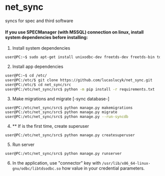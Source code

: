 # net_sync
syncs for spec and third software

#### If you use SPECManager (with MSSQL) connection on linux, install system dependencies before installing:
1. Install system dependencies
```bash
user@PC:~$ sudo apt-get install unixodbc-dev freetds-dev freetds-bin tdsodbc
```

2. Install app dependencies
```bash
user@PC:~$ cd /etc/
user@PC:/etc/$ git clone https://github.com/lucaslucyk/net_sync.git
user@PC:/etc/$ cd net_sync/src
user@PC:/etc/net_sync/src$ python -m pip install -r requirements.txt
```

3. Make migrations and migrate [-sync database-]
```bash
user@PC:/etc/net_sync/src$ python manage.py makemigrations
user@PC:/etc/net_sync/src$ python manage.py migrate
user@PC:/etc/net_sync/src$ python manage.py --run-syncdb
```

4. ** If is the first time, create superuser
```bash
user@PC:/etc/net_sync/src$ python manage.py createsuperuser
```

5. Run server
```bash
user@PC:/etc/net_sync/src$ python manage.py runserver
```

6. In the application, use "connector" key with `/usr/lib/x86_64-linux-gnu/odbc/libtdsodbc.so` how value in your credential parameters.
